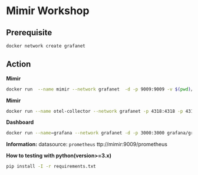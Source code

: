 # Mimir Workshop

## Prerequisite
```bash
docker network create grafanet
```

## Action
**Mimir**
```bash
docker run  --name mimir --network grafanet  -d -p 9009:9009 -v $(pwd)/mimir.yaml:/etc/mimir/mimir.yaml grafana/mimir --config.file=/etc/mimir/mimir.yaml
```

**Mimir**
```bash
docker run --name otel-collector --network grafanet -p 4318:4318 -p 4317:4317 -d -v $(pwd)/otel-collector.yaml:/etc/otelcol-contrib/otel-collector.yaml otel/opentelemetry-collector-contrib:0.90.0
```

**Dashboard**
```bash
docker run --name=grafana --network grafanet -d -p 3000:3000 grafana/grafana
```

**Information:**
datasource: `prometheus`
ttp://mimir:9009/prometheus

**How to testing with python(version>=3.x)**
```bash
pip install -I -r requirements.txt
```